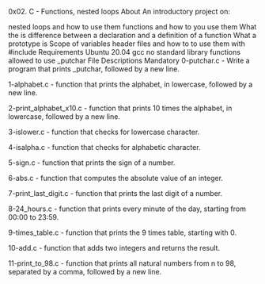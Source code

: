 0x02. C - Functions, nested loops
About
An introductory project on:

nested loops and how to use them
functions and how to you use them
What the is difference between a declaration and a definition of a function
What a prototype is
Scope of variables
header files and how to to use them with #include
Requirements
Ubuntu 20.04
gcc
no standard library functions
allowed to use _putchar
File Descriptions
Mandatory
0-putchar.c - Write a program that prints _putchar, followed by a new line.

1-alphabet.c - function that prints the alphabet, in lowercase, followed by a new line.

2-print_alphabet_x10.c - function that prints 10 times the alphabet, in lowercase, followed by a new line.

3-islower.c - function that checks for lowercase character.

4-isalpha.c - function that checks for alphabetic character.

5-sign.c - function that prints the sign of a number.

6-abs.c - function that computes the absolute value of an integer.

7-print_last_digit.c - function that prints the last digit of a number.

8-24_hours.c - function that prints every minute of the day, starting from 00:00 to 23:59.

9-times_table.c - function that prints the 9 times table, starting with 0.

10-add.c - function that adds two integers and returns the result.

11-print_to_98.c - function that prints all natural numbers from n to 98, separated by a comma, followed by a new line.
